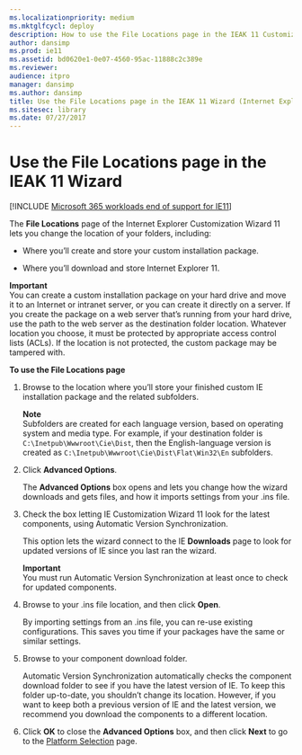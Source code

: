 ```yaml
---
ms.localizationpriority: medium
ms.mktglfcycl: deploy
description: How to use the File Locations page in the IEAK 11 Customization Wizard to change the location of your install package and IE11 folders.
author: dansimp
ms.prod: ie11
ms.assetid: bd0620e1-0e07-4560-95ac-11888c2c389e
ms.reviewer: 
audience: itpro
manager: dansimp
ms.author: dansimp
title: Use the File Locations page in the IEAK 11 Wizard (Internet Explorer Administration Kit 11 for IT Pros)
ms.sitesec: library
ms.date: 07/27/2017
---
```



# Use the File Locations page in the IEAK 11 Wizard

[!INCLUDE [Microsoft 365 workloads end of support for IE11](../includes/microsoft-365-ie-end-of-support.md)]

The **File Locations** page of the Internet Explorer Customization Wizard 11 lets you change the location of your folders, including:

-   Where you’ll create and store your custom installation package.

-   Where you’ll download and store Internet Explorer 11.

**Important**<br>
You can create a custom installation package on your hard drive and move it to an Internet or intranet server, or you can create it directly on a server. If you create the package on a web server that’s running from your hard drive, use the path to the web server as the destination folder location. Whatever location you choose, it must be protected by appropriate access control lists (ACLs). If the location is not protected, the custom package may be tampered with.

**To use the File Locations page**

1.  Browse to the location where you’ll store your finished custom IE installation package and the related subfolders.<p>
**Note**<br>Subfolders are created for each language version, based on operating system and media type. For example, if your destination folder is `C:\Inetpub\Wwwroot\Cie\Dist`, then the English-language version is created as `C:\Inetpub\Wwwroot\Cie\Dist\Flat\Win32\En` subfolders.

2.  Click **Advanced Options**.<p>
The **Advanced Options** box opens and lets you change how the wizard downloads and gets files, and how it imports settings from your .ins file.

3.  Check the box letting IE Customization Wizard 11 look for the latest components, using Automatic Version Synchronization.<p>
This option lets the wizard connect to the IE **Downloads** page to look for updated versions of IE since you last ran the wizard.<p>
**Important**<br>
You must run Automatic Version Synchronization at least once to check for updated components.

4.  Browse to your .ins file location, and then click **Open**.<p>
By importing settings from an .ins file, you can re-use existing configurations. This saves you time if your packages have the same or similar settings.

5.  Browse to your component download folder.<p>
Automatic Version Synchronization automatically checks the component download folder to see if you have the latest version of IE. To keep this folder up-to-date, you shouldn’t change its location. However, if you want to keep both a previous version of IE and the latest version, we recommend you download the components to a different location.

6.  Click **OK** to close the **Advanced Options** box, and then click **Next** to go to the [Platform Selection](platform-selection-ieak11-wizard.md) page.

 

 





